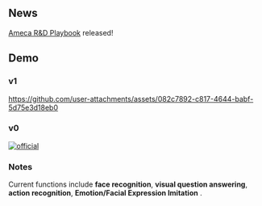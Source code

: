 ## News
[Ameca R&D Playbook](./DEBUG/Ameca%20R&D%20Playbook.md) released!


## Demo


### v1

https://github.com/user-attachments/assets/082c7892-c817-4644-babf-5d75e3d18eb0


### v0

[![official](https://github.com/lipzh5/Ameca.github.io/assets/19634813/69bb3dc9-2145-4cf2-94dc-0a7ebc40e7d4)](https://www.youtube.com/watch?v=OUDPcn_7pts&t=2s)

### Notes
Current functions include **face recognition**, **visual question answering**, **action recognition**, **Emotion/Facial Expression Imitation** .

